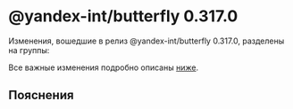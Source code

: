 # @yandex-int/butterfly 0.317.0

<!-- ЧЕЛОВЕЧЕСКОЕ ВСТУПЛЕНИЕ -->

Изменения, вошедшие в релиз @yandex-int/butterfly 0.317.0, разделены на группы:

Все важные изменения подробно описаны [ниже](#Пояснения).

## Пояснения

